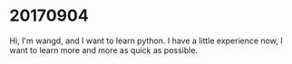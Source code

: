 # 20170904

Hi, I'm wangd, and I want to learn python. I have a little experience now, I want to learn more and more as quick as possible.
